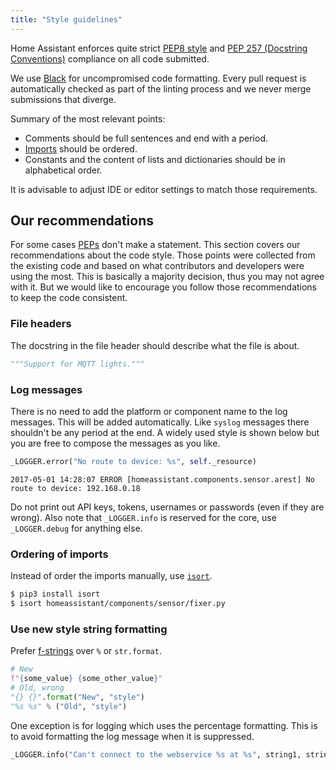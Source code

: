 ```yaml
---
title: "Style guidelines"
---
```


Home Assistant enforces quite strict [PEP8 style](https://www.python.org/dev/peps/pep-0008/) and [PEP 257 (Docstring Conventions)](https://www.python.org/dev/peps/pep-0257/) compliance on all code submitted.

We use [Black](https://github.com/psf/black) for uncompromised code formatting. Every pull request is automatically checked as part of the linting process and we never merge submissions that diverge.

Summary of the most relevant points:

- Comments should be full sentences and end with a period.
- [Imports](https://www.python.org/dev/peps/pep-0008/#imports) should be ordered.
- Constants and the content of lists and dictionaries should be in alphabetical order.

It is advisable to adjust IDE or editor settings to match those requirements.

## Our recommendations

For some cases [PEPs](https://www.python.org/dev/peps/) don't make a statement. This section covers our recommendations about the code style. Those points were collected from the existing code and based on what contributors and developers were using the most. This is basically a majority decision, thus you may not agree with it. But we would like to encourage you follow those recommendations to keep the code consistent.

### File headers

The docstring in the file header should describe what the file is about.

```python
"""Support for MQTT lights."""
```

### Log messages

There is no need to add the platform or component name to the log messages. This will be added automatically. Like `syslog` messages there shouldn't be any period at the end. A widely used style is shown below but you are free to compose the messages as you like.

```python
_LOGGER.error("No route to device: %s", self._resource)
```

```log
2017-05-01 14:28:07 ERROR [homeassistant.components.sensor.arest] No route to device: 192.168.0.18
```

Do not print out API keys, tokens, usernames or passwords (even if they are wrong).
Also note that `_LOGGER.info` is reserved for the core, use `_LOGGER.debug` for anything else.

### Ordering of imports

Instead of order the imports manually, use [`isort`](https://github.com/timothycrosley/isort).

```bash
$ pip3 install isort
$ isort homeassistant/components/sensor/fixer.py
```

### Use new style string formatting

Prefer [f-strings](https://docs.python.org/3/reference/lexical_analysis.html#f-strings) over `%` or `str.format`.

```python
# New
f"{some_value} {some_other_value}"
# Old, wrong
"{} {}".format("New", "style")
"%s %s" % ("Old", "style")
```

One exception is for logging which uses the percentage formatting. This is to avoid formatting the log message when it is suppressed.

```python
_LOGGER.info("Can't connect to the webservice %s at %s", string1, string2)
```
